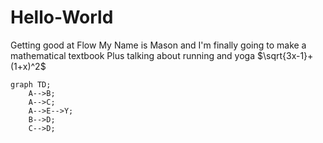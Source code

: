 # Hello-World
Getting good at Flow
My Name is Mason and I'm finally going to make a mathematical textbook
Plus talking about running and yoga
 $\sqrt{3x-1}+(1+x)^2$
```mermaid
graph TD;
    A-->B;
    A-->C;
    A-->E-->Y;
    B-->D;
    C-->D;
```
